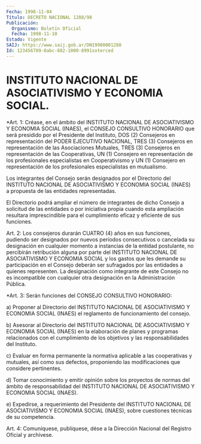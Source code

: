 ```yaml
---
Fecha: 1998-11-04
Título: DECRETO NACIONAL 1288/98
Publicación:
  Organismo: Boletín Oficial
  Fecha: 1998-11-10
Estado: Vigente
SAIJ: https://www.saij.gob.ar/DN19980001288
Id: 123456789-0abc-882-1000-8991soterced
---
```

# INSTITUTO NACIONAL DE ASOCIATIVISMO Y ECONOMIA SOCIAL.

<a id="1"></a>
*Art. 1: Créase, en el ámbito del INSTITUTO NACIONAL DE ASOCIATIVISMO Y ECONOMIA SOCIAL (INAES), el CONSEJO CONSULTIVO HONORARIO  que será presidido por el Presidente del Instituto, DOS (2) Consejeros en representación del PODER EJECUTIVO NACIONAL, TRES (3) Consejeros en representación de las Asociaciones Mutuales, TRES (3) Consejeros en representación  de  las  Cooperativas,  UN  (1)  Consejero   en representación de los profesionales especialistas en Cooperativismo y  UN  (1)    Consejero  en  representación de  los  profesionales  especialistas  en  mutualismo.

Los integrantes del  Consejo serán designados por el Directorio del INSTITUTO NACIONAL DE  ASOCIATIVISMO  Y  ECONOMIA  SOCIAL (INAES) a propuesta de las entidades representadas.

El  Directorio  podrá  ampliar  el número de integrantes  de  dicho Consejo a solicitud de las entidades o por iniciativa propia cuando esta  ampliación  resultara  imprescindible  para  el  cumplimiento eficaz y eficiente de sus funciones.

<a id="2"></a>
Art. 2: Los consejeros durarán CUATRO (4)  años  en sus funciones, pudiendo  ser  designados  por  nuevos  períodos  consecutivos    o cancelada  su  designación  en cualquier momento a instancias de la entidad postulante, no percibirán  retribución alguna por parte del INSTITUTO NACIONAL DE ASOCIATIVISMO Y ECONOMIA SOCIAL y los gastos que les demande su participación en el Consejo  deberán  ser sufragados por  las  entidades  a  quienes  representen.  La designación  como integrante  de este Consejo no es incompatible con  cualquier  otra designación en la Administración Pública.

<a id="3"></a>
*Art. 3: Serán funciones del CONSEJO CONSULTIVO HONORARIO:

a) Proponer al Directorio  del INSTITUTO NACIONAL DE ASOCIATIVISMO Y ECONOMIA SOCIAL (INAES) el reglamento de funcionamiento del consejo.

b) Asesorar al Directorio del INSTITUTO NACIONAL DE ASOCIATIVISMO Y ECONOMIA SOCIAL (INAES) en  la  elaboración  de  planes y programas relacionados con el cumplimiento de los objetivos y las responsabilidades del Instituto.

c)  Evaluar  en  forma  permanente  la  normativa aplicable  a  las cooperativas  y  mutuales, así como sus defectos,  proponiendo  las modificaciones que considere pertinentes.

d) Tomar conocimiento  y  emitir  opinión  sobre  los  proyectos de normas  del  ámbito  de responsabilidad del INSTITUTO NACIONAL  DE ASOCIATIVISMO Y ECONOMIA SOCIAL (INAES).

e) Expedirse, a requerimiento del Presidente del INSTITUTO NACIONAL DE  ASOCIATIVISMO  Y  ECONOMIA  SOCIAL  (INAES),  sobre  cuestiones técnicas de su competencia.

<a id="4"></a>
Art. 4: Comuníquese, publíquese, dése a la Dirección  Nacional del Registro Oficial y archívese.